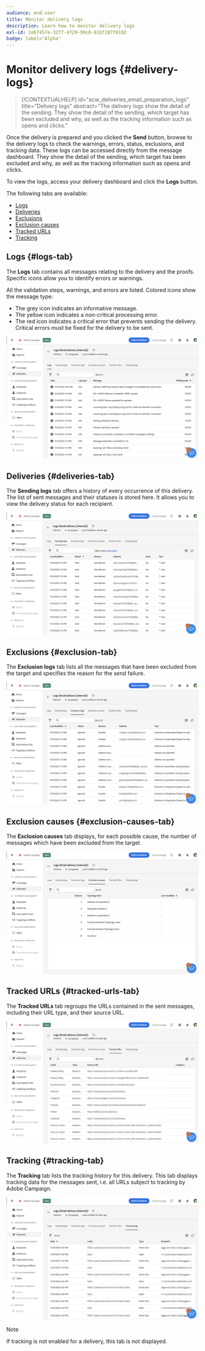 ```yaml
---
audience: end-user
title: Monitor delivery logs
description: Learn how to monitor delivery logs
exl-id: 2eb7457e-32f7-4729-99c8-91bf287f0192
badge: label="Alpha" 
---
```

# Monitor delivery logs {#delivery-logs}

>[!CONTEXTUALHELP]
>id="acw_deliveries_email_preparation_logs"
>title="Delivery logs"
>abstract="The delivery logs show the detail of the sending. They show the detail of the sending, which target has been excluded and why, as well as the tracking information such as opens and clicks."

Once the delivery is prepared and you clicked the **Send** button, browse to the delivery logs to check the warnings, errors, status, exclusions, and tracking data. These logs can be accessed directly from the message dashboard. They show the detail of the sending, which target has been excluded and why, as well as the tracking information such as opens and clicks.

To view the logs, access your delivery dashboard and click the **Logs** button.

The following tabs are available:

* [Logs](#logs-tab)
* [Deliveries](#deliveries-tab)
* [Exclusions](#exclusion-tab)
* [Exclusion causes](#exclusion-causes)
* [Tracked URLs](#tracked-urls)
* [Tracking](#tracking)

## Logs {#logs-tab}

The **Logs** tab contains all messages relating to the delivery and the proofs. Specific icons allow you to identify errors or warnings. 

All the validation steps, warnings, and errors are listed. Colored icons show the message type:

* The grey icon indicates an informative message.
* The yellow icon indicates a non-critical processing error.
* The red icon indicates a critical error that prevents sending the delivery. Critical errors must be fixed for the delivery to be sent.

![](assets/logs.png)


## Deliveries {#deliveries-tab}

The **Sending logs** tab offers a history of every occurrence of this delivery. The list of sent messages and their statuses is stored here. It allows you to view the delivery status for each recipient.

![](assets/logs2.png)

## Exclusions {#exclusion-tab}

The **Exclusion logs** tab lists all the messages that have been excluded from the target and specifies the reason for the send failure.

![](assets/logs3.png)

## Exclusion causes {#exclusion-causes-tab}

The **Exclusion causes** tab displays, for each possible cause, the number of messages which have been excluded from the target.

![](assets/logs4.png)

## Tracked URLs {#tracked-urls-tab}

The **Tracked URLs** tab regroups the URLs contained in the sent messages, including their URL type, and their source URL.

![](assets/logs5.png)

## Tracking {#tracking-tab}

The **Tracking** tab lists the tracking history for this delivery. This tab displays tracking data for the messages sent, i.e. all URLs subject to tracking by Adobe Campaign.


![](assets/logs6.png)

>[!NOTE]
>
>If tracking is not enabled for a delivery, this tab is not displayed.